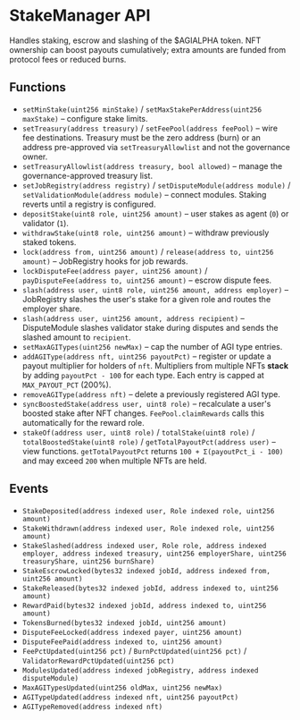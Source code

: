 # StakeManager API

Handles staking, escrow and slashing of the $AGIALPHA token. NFT ownership can boost payouts cumulatively; extra amounts are funded from protocol fees or reduced burns.

## Functions

- `setMinStake(uint256 minStake)` / `setMaxStakePerAddress(uint256 maxStake)` – configure stake limits.
- `setTreasury(address treasury)` / `setFeePool(address feePool)` – wire fee destinations. Treasury must be the zero address (burn) or an address pre-approved via `setTreasuryAllowlist` and not the governance owner.
- `setTreasuryAllowlist(address treasury, bool allowed)` – manage the governance-approved treasury list.
- `setJobRegistry(address registry)` / `setDisputeModule(address module)` / `setValidationModule(address module)` – connect modules. Staking reverts until a registry is configured.
- `depositStake(uint8 role, uint256 amount)` – user stakes as agent (`0`) or validator (`1`).
- `withdrawStake(uint8 role, uint256 amount)` – withdraw previously staked tokens.
- `lock(address from, uint256 amount)` / `release(address to, uint256 amount)` – JobRegistry hooks for job rewards.
- `lockDisputeFee(address payer, uint256 amount)` / `payDisputeFee(address to, uint256 amount)` – escrow dispute fees.
- `slash(address user, uint8 role, uint256 amount, address employer)` – JobRegistry slashes the user's stake for a given role and routes the employer share.
- `slash(address user, uint256 amount, address recipient)` – DisputeModule slashes validator stake during disputes and sends the slashed amount to `recipient`.
- `setMaxAGITypes(uint256 newMax)` – cap the number of AGI type entries.
- `addAGIType(address nft, uint256 payoutPct)` – register or update a payout multiplier for holders of `nft`. Multipliers from multiple NFTs **stack** by adding `payoutPct - 100` for each type. Each entry is capped at `MAX_PAYOUT_PCT` (200%).
- `removeAGIType(address nft)` – delete a previously registered AGI type.
- `syncBoostedStake(address user, uint8 role)` – recalculate a user's boosted stake after NFT changes. `FeePool.claimRewards` calls this automatically for the reward role.
- `stakeOf(address user, uint8 role)` / `totalStake(uint8 role)` / `totalBoostedStake(uint8 role)` / `getTotalPayoutPct(address user)` – view functions. `getTotalPayoutPct` returns `100 + Σ(payoutPct_i - 100)` and may exceed `200` when multiple NFTs are held.

## Events

- `StakeDeposited(address indexed user, Role indexed role, uint256 amount)`
- `StakeWithdrawn(address indexed user, Role indexed role, uint256 amount)`
- `StakeSlashed(address indexed user, Role role, address indexed employer, address indexed treasury, uint256 employerShare, uint256 treasuryShare, uint256 burnShare)`
- `StakeEscrowLocked(bytes32 indexed jobId, address indexed from, uint256 amount)`
- `StakeReleased(bytes32 indexed jobId, address indexed to, uint256 amount)`
- `RewardPaid(bytes32 indexed jobId, address indexed to, uint256 amount)`
- `TokensBurned(bytes32 indexed jobId, uint256 amount)`
- `DisputeFeeLocked(address indexed payer, uint256 amount)`
- `DisputeFeePaid(address indexed to, uint256 amount)`
- `FeePctUpdated(uint256 pct)` / `BurnPctUpdated(uint256 pct)` / `ValidatorRewardPctUpdated(uint256 pct)`
- `ModulesUpdated(address indexed jobRegistry, address indexed disputeModule)`
- `MaxAGITypesUpdated(uint256 oldMax, uint256 newMax)`
- `AGITypeUpdated(address indexed nft, uint256 payoutPct)`
- `AGITypeRemoved(address indexed nft)`
